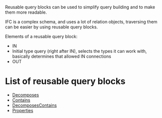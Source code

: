 Reusable query blocks can be used to simplify query building and to make them more readable.

IFC is a complex schema, and uses a lot of relation objects, traversing them can be easier by using reusable query blocks.

Elements of a reusable query block:

- IN
- Initial type query (right after IN), selects the types it can work with, basically determines that allowed IN connections
- OUT

# List of reusable query blocks

- [Decomposes](Reusable-query-decomposes.md)
- [Contains](Reusable-query-contains.md)
- [DecomposesContains](Reusable-query-decomposesContains.md)
- [Properties](Reusable-query-properties.md)
